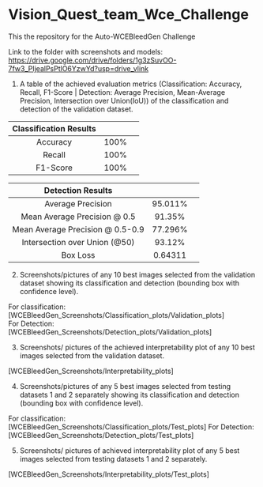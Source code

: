# Vision_Quest_team_Wce_Challenge
This the repository for the Auto-WCEBleedGen Challenge

Link to the folder with screenshots and models:
https://drive.google.com/drive/folders/1g3zSuvOO-7fw3_PIjealPsPtlO6YzwYd?usp=drive_vlink

1. A table of the achieved evaluation metrics (Classification: Accuracy, Recall, F1-Score | Detection: Average Precision, Mean-Average Precision, Intersection over Union(IoU)) of the classification and detection of the validation dataset.

| Classification Results |     |     |
| :--------------------: | :-: | :-: |
|        Accuracy        | 100%|     |
|         Recall         | 100%|     |
|        F1-Score        | 100%|     |

| Detection Results      |     |     |
| :--------------------: | :-: | :-: |
|   Average Precision    | 95.011%|   |
| Mean Average Precision @ 0.5 | 91.35%| |
| Mean Average Precision @ 0.5-0.9 | 77.296%| |
| Intersection over Union (@50) | 93.12%| |
| Box Loss               | 0.64311|    |

2. Screenshots/pictures of any 10 best images selected from the validation dataset showing its classification and detection (bounding box with confidence level).

For classification: [WCEBleedGen_Screenshots/Classification_plots/Validation_plots]  
For Detection: [WCEBleedGen_Screenshots/Detection_plots/Validation_plots]

3. Screenshots/ pictures of the achieved interpretability plot of any 10 best images selected from the validation dataset.

[WCEBleedGen_Screenshots/Interpretability_plots]

4. Screenshots/pictures of any 5 best images selected from testing datasets 1 and 2 separately showing its classification and detection (bounding box with confidence level).

For classification: [WCEBleedGen_Screenshots/Classification_plots/Test_plots] 
For Detection: [WCEBleedGen_Screenshots/Detection_plots/Test_plots]

5. Screenshots/ pictures of achieved interpretability plot of any 5 best images selected from testing datasets 1 and 2 separately.

[WCEBleedGen_Screenshots/Interpretability_plots/Test_plots]
